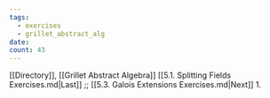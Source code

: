 ```yaml
---
tags:
  - exercises
  - grillet_abstract_alg
date:
count: 43
---
```

[[Directory]], [[Grillet Abstract Algebra]]
[[5.1. Splitting Fields Exercises.md|Last]] ;; [[5.3. Galois Extensions Exercises.md|Next]]
1. 